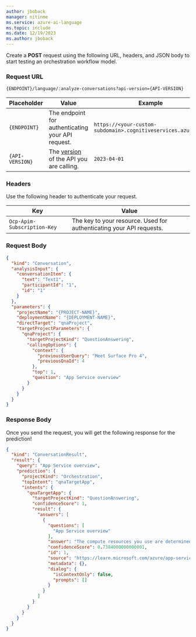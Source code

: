 ```yaml
---
author: jboback
manager: nitinme
ms.service: azure-ai-language
ms.topic: include
ms.date: 12/19/2023
ms.author: jboback
---
```


Create a **POST** request using the following URL, headers, and JSON body to start testing an orchestration workflow model.

### Request URL

```rest
{ENDPOINT}/language/:analyze-conversations?api-version={API-VERSION}
```

|Placeholder  |Value  | Example |
|---------|---------|---------|
|`{ENDPOINT}`     | The endpoint for authenticating your API request.   | `https://<your-custom-subdomain>.cognitiveservices.azure.com` |
|`{API-VERSION}`     | The [version](../../../concepts/model-lifecycle.md#api-versions) of the API you are calling. | `2023-04-01` |


### Headers

Use the following header to authenticate your request. 

|Key|Value|
|--|--|
|`Ocp-Apim-Subscription-Key`| The key to your resource. Used for authenticating your API requests.|


### Request Body

```json
{
  "kind": "Conversation",
  "analysisInput": {
    "conversationItem": {
      "text": "Text1",
      "participantId": "1",
      "id": "1"
    }
  },
  "parameters": {
    "projectName": "{PROJECT-NAME}",
    "deploymentName": "{DEPLOYMENT-NAME}",
    "directTarget": "qnaProject",
    "targetProjectParameters": {
      "qnaProject": {
        "targetProjectKind": "QuestionAnswering",
        "callingOptions": {
          "context": {
            "previousUserQuery": "Meet Surface Pro 4",
            "previousQnaId": 4
          },
          "top": 1,
          "question": "App Service overview"
        }
      }
    }
  }
}
```

### Response Body

Once you send the request, you will get the following response for the prediction!

```json
{
  "kind": "ConversationResult",
  "result": {
    "query": "App Service overview",
    "prediction": {
      "projectKind": "Orchestration",
      "topIntent": "qnaTargetApp",
      "intents": {
        "qnaTargetApp": {
          "targetProjectKind": "QuestionAnswering",
          "confidenceScore": 1,
          "result": {
            "answers": [
              {
                "questions": [
                  "App Service overview"
                ],
                "answer": "The compute resources you use are determined by the *App Service plan* that you run your apps on.",
                "confidenceScore": 0.7384000000000001,
                "id": 1,
                "source": "https://learn.microsoft.com/azure/app-service/overview",
                "metadata": {},
                "dialog": {
                  "isContextOnly": false,
                  "prompts": []
                }
              }
            ]
          }
        }
      }
    }
  }
}

```

